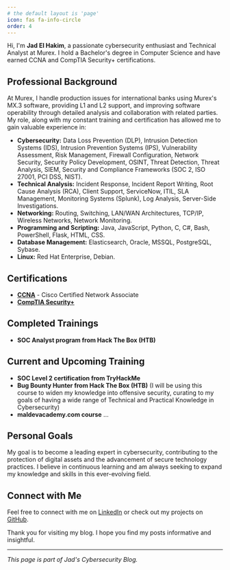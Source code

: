 ```yaml
---
# the default layout is 'page'
icon: fas fa-info-circle
order: 4
---
```


Hi, I'm **Jad El Hakim**, a passionate cybersecurity enthusiast and Technical Analyst at Murex. I hold a Bachelor's degree in Computer Science and have earned CCNA and CompTIA Security+ certifications.

## Professional Background

At Murex, I handle production issues for international banks using Murex's MX.3 software, providing L1 and L2 support, and improving software operability through detailed analysis and collaboration with related parties. My role, along with my constant training and certification has allowed me to gain valuable experience in:

- **Cybersecurity:** Data Loss Prevention (DLP), Intrusion Detection Systems (IDS), Intrusion Prevention Systems (IPS), Vulnerability Assessment, Risk Management, Firewall Configuration, Network Security, Security Policy Development, OSINT, Threat Detection, Threat Analysis, SIEM, Security and Compliance Frameworks (SOC 2, ISO 27001, PCI DSS, NIST).
- **Technical Analysis:** Incident Response, Incident Report Writing, Root Cause Analysis (RCA), Client Support, ServiceNow, ITIL, SLA Management, Monitoring Systems (Splunk), Log Analysis, Server-Side Investigations.
- **Networking:** Routing, Switching, LAN/WAN Architectures, TCP/IP, Wireless Networks, Network Monitoring.
- **Programming and Scripting:** Java, JavaScript, Python, C, C#, Bash, PowerShell, Flask, HTML, CSS.
- **Database Management:** Elasticsearch, Oracle, MSSQL, PostgreSQL, Sybase.
- **Linux:** Red Hat Enterprise, Debian.

## Certifications

- **[CCNA](https://www.credly.com/badges/12666797-ff89-4bc9-9117-4ed273117d65/linked_in_profile)** - Cisco Certified Network Associate
- **[CompTIA Security+](https://www.credly.com/badges/8ea52e0a-34e0-4568-95ea-0101d6a3ac65/linked_in_profile)**

## Completed Trainings 
 - **SOC Analyst program from Hack The Box (HTB)**

## Current and Upcoming Training
 - **SOC Level 2 certification from TryHackMe**
 - **Bug Bounty Hunter from Hack The Box (HTB)** (I will be using this course to widen my knowledge into offensive security, curating to my goals of having a wide range of Technical and Practical Knowledge in Cybersecurity)
 - **maldevacademy.com course**
 ...

## Personal Goals

My goal is to become a leading expert in cybersecurity, contributing to the protection of digital assets and the advancement of secure technology practices. I believe in continuous learning and am always seeking to expand my knowledge and skills in this ever-evolving field.

## Connect with Me

Feel free to connect with me on [LinkedIn](https://www.linkedin.com/in/jad-el-hakim-2b87571a4/) or check out my projects on [GitHub](https://github.com/JadElHakim/).

Thank you for visiting my blog. I hope you find my posts informative and insightful.

---

_This page is part of Jad's Cybersecurity Blog._
